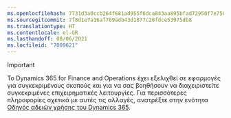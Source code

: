 ```yaml
---
ms.openlocfilehash: 7731d3a0ccb264f681ad955f6dca843aa895bfad72950f7e750efb143ae71391
ms.sourcegitcommit: 7f8d1e7a16af769adb43d1877c28fdce53975db8
ms.translationtype: HT
ms.contentlocale: el-GR
ms.lasthandoff: 08/06/2021
ms.locfileid: "7009621"
---
```

> [!IMPORTANT]
> Το Dynamics 365 for Finance and Operations έχει εξελιχθεί σε εφαρμογές για συγκεκριμένους σκοπούς και για να σας βοηθήσουν να διαχειριστείτε συγκεκριμένες επιχειρηματικές λειτουργίες. Για περισσότερες πληροφορίες σχετικά με αυτές τις αλλαγές, ανατρέξτε στην ενότητα [Οδηγός αδειών χρήσης του Dynamics 365](https://go.microsoft.com/fwlink/p/?LinkId=866544).
 
